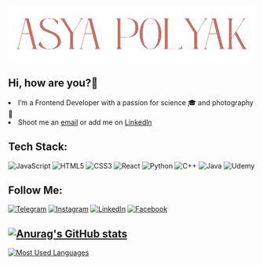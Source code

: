 ![Header](https://github.com/AsyaPolyak/AsyaPolyak/blob/main/assets/header.png)

## Hi, how are you?👋
<li> I’m a Frontend Developer with a passion for science 🎓 and photography 📸 </li>
<li>Shoot me an <a href="mailto: nastia19562511@gmail.com">email</a> or add me on <a href="https://www.linkedin.com/in/anastasia-polyak-111416247/"> Linkedln </a></li>

## Tech Stack:
![JavaScript](https://img.shields.io/badge/-<JavaScript>-5a0526?style=for-the-badge&logo=JavaScript)
![HTML5](https://img.shields.io/badge/-<HTML5>-5a0526?style=for-the-badge&logo=HTML5)
![CSS3](https://img.shields.io/badge/-<CSS3>-5a0526?style=for-the-badge&logo=CSS3)
![React](https://img.shields.io/badge/-<React>-5a0526?style=for-the-badge&logo=React)
![Python](https://img.shields.io/badge/-<Python>-5a0526?style=for-the-badge&logo=Python)
![C++](https://img.shields.io/badge/-C++-5a0526?style=for-the-badge&logo=C%2b%2b&logoColor=6296CC)
![Java](https://img.shields.io/badge/-<Java>-5a0526?style=for-the-badge&logo=Java)
![Udemy](https://img.shields.io/badge/-Udemy-5a0526?style=for-the-badge&logo=Udemy)
## Follow Me:
[![Telegram](https://img.shields.io/badge/-Telegram-9b323d?style=for-the-badge&logo=telegram&logoColor=27A0D9)](https://t.me/AsyaPolyak)
[![Instagram](https://img.shields.io/badge/-Instagram-9b323d?style=for-the-badge&logo=instagram&logoColor=B4068E)](https://instagram.com/asyapolyak?igshid=YmMyMTA2M2Y=)
[![LinkedIn](https://img.shields.io/badge/-LinkedIn-9b323d?style=for-the-badge&logo=linkedin&logoColor=007BB6)](https://www.linkedin.com/in/anastasia-polyak-111416247/)
[![Facebook](https://img.shields.io/badge/-Facebook-9b323d?style=for-the-badge&logo=Facebook&logoColor=1195F5)](https://www.facebook.com/profile.php?id=100006379087898)

## [![Anurag's GitHub stats](https://github-readme-stats.vercel.app/api?username=asyapolyak)](https://github.com/anuraghazra/github-readme-stats)
[![Most Used Languages](https://github-readme-stats.vercel.app/api/top-langs/?username=asyapolyak&layout=compact)](https://github.com/anuraghazra/github-readme-stats)